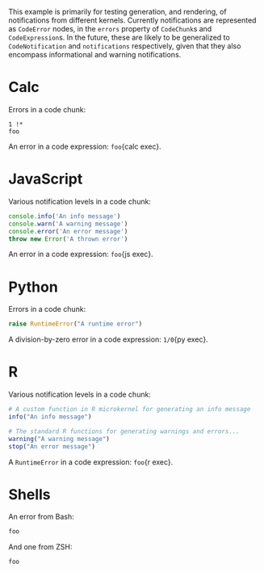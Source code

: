 This example is primarily for testing generation, and rendering, of notifications from different kernels. Currently notifications are represented as `CodeError` nodes, in the `errors` property of `CodeChunk`s and `CodeExpression`s. In the future, these are likely to be generalized to `CodeNotification` and `notifications` respectively, given that they also encompass informational and warning notifications.

# Calc

Errors in a code chunk:

```calc exec
1 !*
foo
```

An error in a code expression: `foo`{calc exec}.

# JavaScript

Various notification levels in a code chunk:

```js exec
console.info('An info message')
console.warn('A warning message')
console.error('An error message')
throw new Error('A thrown error')
```

An error in a code expression: `foo`{js exec}.

# Python

Errors in a code chunk:

```py exec
raise RuntimeError("A runtime error")
```

A division-by-zero error in a code expression: `1/0`{py exec}.

# R

Various notification levels in a code chunk:

```r exec
# A custom function in R microkernel for generating an info message
info("An info message")

# The standard R functions for generating warnings and errors...
warning("A warning message")
stop("An error message")
```

A `RuntimeError` in a code expression: `foo`{r exec}.

# Shells

An error from Bash:

```bash exec
foo
```

And one from ZSH:

```zsh exec
foo
```
